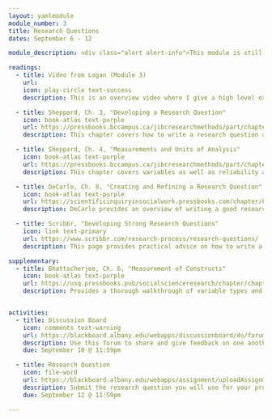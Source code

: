 ```yaml
---
layout: yamlmodule
module_number: 3
title: Research Questions
dates: September 6 - 12

module_description: <div class="alert alert-info">This module is still under construction.</div>This module will cover the basics of developing a research question that will guide your proposal creation for the rest of the semester.

readings:
  - title: Video from Logan (Module 3)
    url:
    icon: play-circle text-success
    description: This is an overview video where I give a high level explanation of the readings and describe this week's tasks.

  - title: Sheppard, Ch. 3, "Developing a Research Question"
    icon: book-atlas text-purple
    url: https://pressbooks.bccampus.ca/jibcresearchmethods/part/chapter-3/
    description: This chapter covers how to write a research question as well as high level overviews of qualitative versus quantitative research.

  - title: Sheppard, Ch. 4, "Measurements and Units of Analysis"
    icon: book-atlas text-purple
    url: https://pressbooks.bccampus.ca/jibcresearchmethods/part/chapter-4/
    description: This chapter covers variables as well as reliability and validity.

  - title: DeCarlo, Ch. 8, "Creating and Refining a Research Question"
    icon: book-atlas text-purple
    url: https://scientificinquiryinsocialwork.pressbooks.com/chapter/8-0-chapter-introduction/
    description: DeCarlo provides an overview of writing a good research question <strong><em>with some specific tips and critiques</em></strong> as well as explanations that augment Sheppard's content.

  - title: Scribbr, "Developing Strong Research Questions"
    icon: link text-primary
    url: https://www.scribbr.com/research-process/research-questions/
    description: This page provides practical advice on how to write a research question. Definitely watch the 4.5 minute video. There is also a quiz to check for understanding that I strongly recommend. <em>Note:</em> Scribbr offers paid editing services, but this course is only using their free content.

supplementary:
  - title: Bhattacherjee, Ch. 6, "Measurement of Constructs"
    icon: book-atlas text-purple
    url: https://usq.pressbooks.pub/socialscienceresearch/chapter/chapter-6-measurement-of-constructs/
    description: Provides a thorough walkthrough of variable types and scales.


activities:
  - title: Discussion Board
    icon: comments text-warning
    url: https://blackboard.albany.edu/webapps/discussionboard/do/forum?action=list_threads&course_id=_170260_1&nav=discussion_board_entry&conf_id=_276906_1&forum_id=_593112_1
    description: Use this forum to share and give feedback on one another's research question. Title your post with your research question and in the body of your post ask for any specific feedback you would like from your peers. Give feedback to your classmates and integrate their feedback when you submit your research question.
    due: September 10 @ 11:59pm

  - title: Research Question
    icon: file-word
    url: https://blackboard.albany.edu/webapps/assignment/uploadAssignment?content_id=_7449478_1&course_id=_170260_1&group_id=&mode=view
    description: Submit the research question you will use for your proposal.
    due: September 12 @ 11:59pm

---
```

